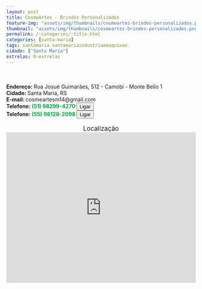 ```yaml
---
layout: post
title: CosmeArtes - Brindes Personalizados
feature-img: "assets/img/thumbnails/cosmeartes-brindes-personalizados.png"
thumbnail: "assets/img/thumbnails/cosmeartes-brindes-personalizados.png"
permalink: /:categories/:title.html
categories: [santa-maria]
tags: santamaria santamariaindustriaemaquinas
cidade: ["Santa Maria"]
estrelas: 0-estrelas
---
```

	
<!-- more --><br />
 <br/>
<b>Endereço: </b>Rua Josué Guimarães, 512 - Camobi - Monte Bello 1<br />
<b>Cidade: </b>Santa Maria, RS<br />
<b>E-mail: </b>cosmeartesm14@gmail.com<br />
<b>Telefone: <span style="color: #00ab3a;">(51) 98299-4270 </span> <a href="tel:51982994270 "><button class="ligar">Ligar</button></a></b><br />
<b>Telefone: <span style="color: #00ab3a;">(55) 98128-2098 </span> <a href="tel:55981282098 "><button class="ligar">Ligar</button></a></b><br />
<br />
<div style="font-size: larger; text-align: center;">
Localização</div>
<iframe src="https://www.google.com/maps/embed?pb=!1m18!1m12!1m3!1d3465.2039732386606!2d-53.73096678489269!3d-29.713850282003776!2m3!1f0!2f0!3f0!3m2!1i1024!2i768!4f13.1!3m3!1m2!1s0x9503b5f08807d477%3A0x157059b7c601c400!2sR.+Josu%C3%A9+Guimar%C3%A3es+-+Camobi%2C+Santa+Maria+-+RS!5e0!3m2!1spt-BR!2sbr!4v1524185799977" width="100%" height="400" frameborder="0" style="border:0" allowfullscreen></iframe>

